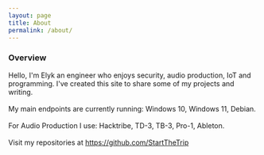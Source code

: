 ```yaml
---
layout: page
title: About
permalink: /about/
---
```


### Overview
Hello, I'm Elyk an engineer who enjoys security, audio production, IoT and programming. I've created this site to share some of my projects and writing.<br><br>
My main endpoints are currently running: Windows 10, Windows 11, Debian.<br /><br />
For Audio Production I use: Hacktribe, TD-3, TB-3, Pro-1, Ableton.<br><br>
Visit my repositories at <a href="https://github.com/StartTheTrip">https://github.com/StartTheTrip</a><br><br>
